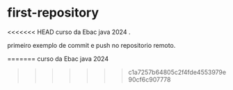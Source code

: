 # first-repository
<<<<<<< HEAD
curso da Ebac java 2024 .

primeiro exemplo de commit e push no repositorio remoto.

=======
curso da Ebac java 2024 
>>>>>>> c1a7257b64805c2f4fde4553979e90cf6c907778


